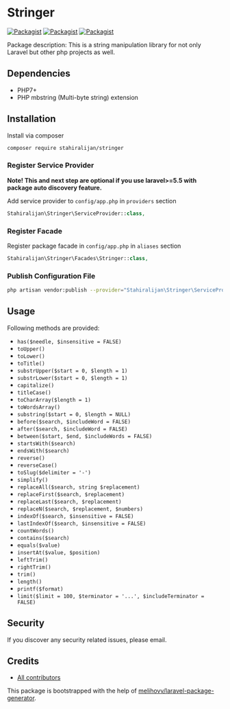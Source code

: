 # Stringer

[![Packagist](https://img.shields.io/packagist/v/stahiralijan/stringer.svg)](https://packagist.org/packages/stahiralijan/stringer)
[![Packagist](https://poser.pugx.org/stahiralijan/stringer/d/total.svg)](https://packagist.org/packages/stahiralijan/stringer)
[![Packagist](https://img.shields.io/packagist/l/stahiralijan/stringer.svg)](https://packagist.org/packages/stahiralijan/stringer)

Package description: This is a string manipulation library for not only Laravel but other php projects as well.

## Dependencies
- PHP7+
- PHP mbstring (Multi-byte string) extension

## Installation

Install via composer
```bash
composer require stahiralijan/stringer
```

### Register Service Provider

**Note! This and next step are optional if you use laravel>=5.5 with package
auto discovery feature.**

Add service provider to `config/app.php` in `providers` section
```php
Stahiralijan\Stringer\ServiceProvider::class,
```

### Register Facade

Register package facade in `config/app.php` in `aliases` section
```php
Stahiralijan\Stringer\Facades\Stringer::class,
```

### Publish Configuration File

```bash
php artisan vendor:publish --provider="Stahiralijan\Stringer\ServiceProvider" --tag="config"
```

## Usage

Following methods are provided:

- `has($needle, $insensitive = FALSE)`
- `toUpper()`
- `toLower()`
- `toTitle()`
- `substrUpper($start = 0, $length = 1)`
- `substrLower($start = 0, $length = 1)`
- `capitalize()`
- `titleCase()`
- `toCharArray($length = 1)`
- `toWordsArray()`
- `substring($start = 0, $length = NULL)`
- `before($search, $includeWord = FALSE)`
- `after($search, $includeWord = FALSE)`
- `between($start, $end, $includeWords = FALSE)`
- `startsWith($search)`
- `endsWith($search)`
- `reverse()`
- `reverseCase()`
- `toSlug($delimiter = '-')`
- `simplify()`
- `replaceAll($search, string $replacement)`
- `replaceFirst($search, $replacement)`
- `replaceLast($search, $replacement)`
- `replaceN($search, $replacement, $numbers)`
- `indexOf($search, $insensitive = FALSE)`
- `lastIndexOf($search, $insensitive = FALSE)`
- `countWords()`
- `contains($search)`
- `equals($value)`
- `insertAt($value, $position)`
- `leftTrim()`
- `rightTrim()`
- `trim()`
- `length()`
- `printf($format)`
- `limit($limit = 100, $terminator = '...', $includeTerminator = FALSE)`

## Security

If you discover any security related issues, please email.

## Credits
- [All contributors](https://github.com/stahiralijan/stringer/graphs/contributors)

This package is bootstrapped with the help of
[melihovv/laravel-package-generator](https://github.com/melihovv/laravel-package-generator).